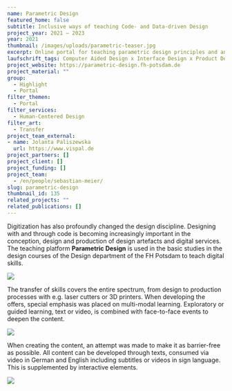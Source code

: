 ```yaml
---
name: Parametric Design
featured_home: false
subtitle: Inclusive ways of teaching Code- and Data-driven Design
project_year: 2021 – 2023
year: 2021
thumbnail: /images/uploads/parametric-teaser.jpg
excerpt: Online portal for teaching parametric design principles and an introduction to coding for design students.
laufschrift_tags: Computer Aided Design x Interface Design x Product Design x Communication Design x Parametric Design
project_website: https://parametric-design.fh-potsdam.de
project_material: ""
group:
  - Highlight
  - Portal
filter_themen:
  - Portal
filter_services:
  - Human-Centered Design
filter_art:
  - Transfer
project_team_external:
- name: Jolanta Paliszewska
  url: https://www.vispal.de
project_partners: []
project_client: []
project_funding: []
project_team:
  - /en/people/sebastian-meier/
slug: parametric-design
thumbnail_id: 135
related_projects: ""
related_publications: []
---
```

Digitization has also profoundly changed the design discipline. Designing with and through code is becoming increasingly important in the conception, design and production of design artefacts and digital services. The teaching platform **Parametric Design** is used in the basic studies in the design courses of the Design department of the FH Potsdam to teach digital skills.

![](/images/uploads/parametric-examples.jpg)

The transfer of skills covers the entire spectrum, from design to production processes with e.g. laser cutters or 3D printers. When developing the offers, special emphasis was placed on multi-modal learning. Exploratory or guided learning, text or video, is combined with face-to-face events to deepen the content.

![](/images/uploads/parametric-video.jpg)

When creating the content, an attempt was made to make it as barrier-free as possible. All content can be developed through texts, consumed via video in German and English including subtitles or videos in sign language. This is supplemented by interactive elements.

![](/images/uploads/parametric-code.jpg)